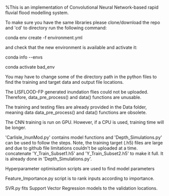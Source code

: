 %This is an implementation of Convolutional Neural Network-based rapid fluvial flood modelling system.

To make sure you have the same libraries please clone/download the repo and 'cd' to directory run the following command:

conda env create -f environment.yml

and check that the new environment is available and activate it:

conda info --envs

conda activate bad_env

You may have to change some of the directory path in the python files to find the training and target data and output file locations.

The LISFLOOD-FP generated inundation flies could not be uploaded. Therefore, data_pre_process() and data() functions are unusable.

The training and testing files are already provided in the Data folder, meaning data data_pre_process() and data() functions are obsolete.

The CNN training is run on GPU. However, if a CPU is used, training time will be longer.

'Carlisle_InunMod.py' contains model functions and 'Depth_Simulations.py' can be used to follow the steps. Note, the training target (.h5) files are large and due to github file limitations couldn't be uploaded at a time. concatenate 'Y_Train_Subset1.h5' and 'Y_Train_Subset2.h5' to make it full. It is already done in 'Depth_Simulations.py'.

Hyperparameter optimisation scripts are used to find model parameters

Feature_Importance.py script is to rank inputs according to importance.

SVR.py fits Support Vector Regression models to the validation locations.

